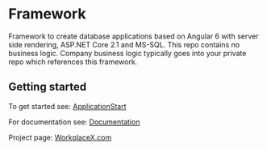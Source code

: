# Framework

Framework to create database applications based on Angular 6 with server side rendering, ASP.NET Core 2.1 and MS-SQL. This repo contains no business logic. Company business logic typically goes into your private repo which references this framework.

## Getting started

To get started see: [ApplicationStart](https://github.com/WorkplaceX/ApplicationStart)

For documentation see: [Documentation](https://github.com/WorkplaceX/Framework/wiki)

Project page: [WorkplaceX.com](http://workplacex.com)

